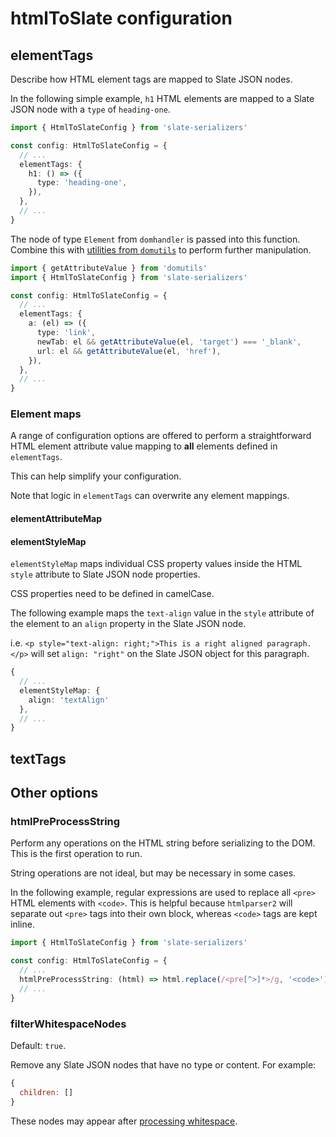 # htmlToSlate configuration

## elementTags

Describe how HTML element tags are mapped to Slate JSON nodes.

In the following simple example, `h1` HTML elements are mapped to a Slate JSON node with a `type` of `heading-one`.

```ts
import { HtmlToSlateConfig } from 'slate-serializers'

const config: HtmlToSlateConfig = {
  // ...
  elementTags: {
    h1: () => ({
      type: 'heading-one',
    }),
  },
  // ...
}
```

The node of type `Element` from `domhandler` is passed into this function. Combine this with [utilities from `domutils`](https://domutils.js.org/) to perform further manipulation.

```ts
import { getAttributeValue } from 'domutils'
import { HtmlToSlateConfig } from 'slate-serializers'

const config: HtmlToSlateConfig = {
  // ...
  elementTags: {
    a: (el) => ({
      type: 'link',
      newTab: el && getAttributeValue(el, 'target') === '_blank',
      url: el && getAttributeValue(el, 'href'),
    }),
  },
  // ...
}
```

### Element maps

A range of configuration options are offered to perform a straightforward HTML element attribute value mapping to **all** elements defined in `elementTags`.

This can help simplify your configuration.

Note that logic in `elementTags` can overwrite any element mappings.

#### elementAttributeMap

#### elementStyleMap

`elementStyleMap` maps individual CSS property values inside the HTML `style` attribute to Slate JSON node properties.

CSS properties need to be defined in camelCase.

The following example maps the `text-align` value in the `style` attribute of the element to an `align` property in the Slate JSON node.

i.e. `<p style="text-align: right;">This is a right aligned paragraph.</p>` will set `align: "right"` on the Slate JSON object for this paragraph.

```ts
{
  // ...
  elementStyleMap: {
    align: 'textAlign'
  },
  // ...
}
```

## textTags

## Other options

### htmlPreProcessString

Perform any operations on the HTML string before serializing to the DOM. This is the first operation to run.

String operations are not ideal, but may be necessary in some cases.

In the following example, regular expressions are used to replace all `<pre>` HTML elements with `<code>`. This is helpful because `htmlparser2` will separate out `<pre>` tags into their own block, whereas `<code>` tags are kept inline.

```ts
import { HtmlToSlateConfig } from 'slate-serializers'

const config: HtmlToSlateConfig = {
  // ...
  htmlPreProcessString: (html) => html.replace(/<pre[^>]*>/g, '<code>').replace(/<\/pre>/g, '</code>'),
  // ...
}
```

### filterWhitespaceNodes

Default: `true`.

Remove any Slate JSON nodes that have no type or content. For example:

```js
{
  children: []
}
```

These nodes may appear after [processing whitespace](../engineering.md#whitespace).
